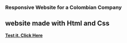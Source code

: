 ### Responsive Website for a Colombian Company

##  website made with Html and Css

**[Test it. Click Here](https://www.servielectro.com.co/)**

